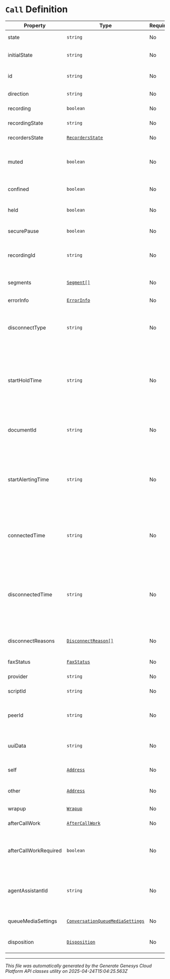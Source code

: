 # `Call` Definition

| Property | Type | Required | Description |
|----------|------|----------|-------------|
| state | `string` | No | The connection state of this communication. |
| initialState | `string` | No | The initial connection state of this communication. |
| id | `string` | No | A globally unique identifier for this communication. |
| direction | `string` | No | The direction of the call |
| recording | `boolean` | No | True if this call is being recorded. |
| recordingState | `string` | No | State of recording on this call. |
| recordersState | [`RecordersState`](recordersstate-definition.md) | No | Contains the states of different recorders. |
| muted | `boolean` | No | True if this call is muted so that remote participants can't hear any audio from this end. |
| confined | `boolean` | No | True if this call is held and the person on this side hears hold music. |
| held | `boolean` | No | True if this call is held and the person on this side hears silence. |
| securePause | `boolean` | No | True when the recording of this call is in secure pause status. |
| recordingId | `string` | No | A globally unique identifier for the recording associated with this call. |
| segments | [`Segment[]`](segment-definition.md) | No | The time line of the participant's call, divided into activity segments. |
| errorInfo | [`ErrorInfo`](errorinfo-definition.md) | No |  |
| disconnectType | `string` | No | System defined string indicating what caused the communication to disconnect. Will be null until the communication disconnects. |
| startHoldTime | `string` | No | The timestamp the call was placed on hold in the cloud clock if the call is currently on hold. Date time is represented as an ISO-8601 string. For example: yyyy-MM-ddTHH:mm:ss[.mmm]Z |
| documentId | `string` | No | If call is an outbound fax of a document from content management, then this is the id in content management. |
| startAlertingTime | `string` | No | The timestamp the communication has when it is first put into an alerting state. Date time is represented as an ISO-8601 string. For example: yyyy-MM-ddTHH:mm:ss[.mmm]Z |
| connectedTime | `string` | No | The timestamp when this communication was connected in the cloud clock. Date time is represented as an ISO-8601 string. For example: yyyy-MM-ddTHH:mm:ss[.mmm]Z |
| disconnectedTime | `string` | No | The timestamp when this communication disconnected from the conversation in the provider clock. Date time is represented as an ISO-8601 string. For example: yyyy-MM-ddTHH:mm:ss[.mmm]Z |
| disconnectReasons | [`DisconnectReason[]`](disconnectreason-definition.md) | No | List of reasons that this call was disconnected. This will be set once the call disconnects. |
| faxStatus | [`FaxStatus`](faxstatus-definition.md) | No | Extra information on fax transmission. |
| provider | `string` | No | The source provider for the call. |
| scriptId | `string` | No | The UUID of the script to use. |
| peerId | `string` | No | The id of the peer communication corresponding to a matching leg for this communication. |
| uuiData | `string` | No | User to User Information (UUI) data managed by SIP session application. |
| self | [`Address`](address-definition.md) | No | Address and name data for a call endpoint. |
| other | [`Address`](address-definition.md) | No | Address and name data for a call endpoint. |
| wrapup | [`Wrapup`](wrapup-definition.md) | No | Call wrap up or disposition data. |
| afterCallWork | [`AfterCallWork`](aftercallwork-definition.md) | No | After-call work for the communication. |
| afterCallWorkRequired | `boolean` | No | Indicates if after-call work is required for a communication. Only used when the ACW Setting is Agent Requested. |
| agentAssistantId | `string` | No | UUID of virtual agent assistant that provide suggestions to the agent participant during the conversation. |
| queueMediaSettings | [`ConversationQueueMediaSettings`](conversationqueuemediasettings-definition.md) | No | Represents the queue settings for this media type. |
| disposition | [`Disposition`](disposition-definition.md) | No | Call resolution data for Dialer bulk make calls commands. |

---

*This file was automatically generated by the Generate Genesys Cloud Platform API classes utility on 2025-04-24T15:04:25.563Z*